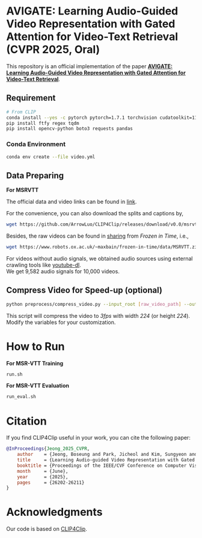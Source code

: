 # AVIGATE: Learning Audio-Guided Video Representation with Gated Attention for Video-Text Retrieval (CVPR 2025, Oral)


This repository is an official implementation of the paper [**AVIGATE: Learning Audio-Guided Video Representation with Gated Attention for Video-Text Retrieval**](https://openaccess.thecvf.com/content/CVPR2025/papers/Jeong_Learning_Audio-guided_Video_Representation_with_Gated_Attention_for_Video-Text_Retrieval_CVPR_2025_paper.pdf). 


## Requirement
```sh
# From CLIP
conda install --yes -c pytorch pytorch=1.7.1 torchvision cudatoolkit=11.0
pip install ftfy regex tqdm
pip install opencv-python boto3 requests pandas
```
### Conda Environment
```sh
conda env create --file video.yml
```
## Data Preparing

**For MSRVTT**

The official data and video links can be found in [link](http://ms-multimedia-challenge.com/2017/dataset). 

For the convenience, you can also download the splits and captions by,
```sh
wget https://github.com/ArrowLuo/CLIP4Clip/releases/download/v0.0/msrvtt_data.zip
```

Besides, the raw videos can be found in [sharing](https://github.com/m-bain/frozen-in-time#-finetuning-benchmarks-msr-vtt) from *Frozen️ in Time*, i.e.,
```sh
wget https://www.robots.ox.ac.uk/~maxbain/frozen-in-time/data/MSRVTT.zip
```
For videos without audio signals, we obtained audio sources using external crawling tools like [youtube-dl](https://github.com/yt-dlp/yt-dlp).  
We get 9,582 audio signals for 10,000 videos.

## Compress Video for Speed-up (optional)
```sh
python preprocess/compress_video.py --input_root [raw_video_path] --output_root [compressed_video_path]
```
This script will compress the video to *3fps* with width *224* (or height *224*). Modify the variables for your customization.

# How to Run
**For MSR-VTT Training** 
```sh
run.sh
```
**For MSR-VTT Evaluation** 
```sh
run_eval.sh
```
# Citation
If you find CLIP4Clip useful in your work, you can cite the following paper:
```bibtex
@InProceedings{Jeong_2025_CVPR,
    author    = {Jeong, Boseung and Park, Jicheol and Kim, Sungyeon and Kwak, Suha},
    title     = {Learning Audio-guided Video Representation with Gated Attention for Video-Text Retrieval},
    booktitle = {Proceedings of the IEEE/CVF Conference on Computer Vision and Pattern Recognition (CVPR)},
    month     = {June},
    year      = {2025},
    pages     = {26202-26211}
}
```

# Acknowledgments
Our code is based on [CLIP4Clip](https://github.com/ArrowLuo/CLIP4Clip).
